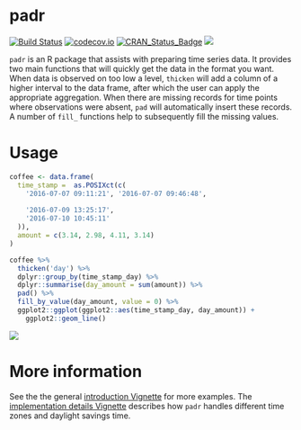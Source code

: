 # padr

[![Build Status](https://travis-ci.org/EdwinTh/padr.png?branch=master)](https://travis-ci.org/EdwinTh/padr)
[![codecov.io](https://codecov.io/github/EdwinTh/padr/coverage.svg?branch=master)](https://codecov.io/github/EdwinTh/padr?branch=master)
[![CRAN_Status_Badge](http://www.r-pkg.org/badges/version/padr)](https://cran.r-project.org/package=padr)
[![](http://cranlogs.r-pkg.org/badges/padr)](https://cran.r-project.org/package=padr)

`padr` is an R package that assists with preparing time series data. It provides two main functions that will quickly get the data in the format you want. When data is observed on too low a level, `thicken` will add a column of a higher interval to the data frame, after which the user can apply the appropriate aggregation. When there are missing records for time points where observations were absent, `pad` will automatically insert these records. A number of `fill_` functions help to subsequently fill the missing values.

# Usage

```r
coffee <- data.frame(
  time_stamp =  as.POSIXct(c(
    '2016-07-07 09:11:21', '2016-07-07 09:46:48',
    
    '2016-07-09 13:25:17',
    '2016-07-10 10:45:11'
  )),
  amount = c(3.14, 2.98, 4.11, 3.14)
)

coffee %>%
  thicken('day') %>%
  dplyr::group_by(time_stamp_day) %>%
  dplyr::summarise(day_amount = sum(amount)) %>%
  pad() %>%
  fill_by_value(day_amount, value = 0) %>%
  ggplot2::ggplot(ggplot2::aes(time_stamp_day, day_amount)) +
    ggplot2::geom_line()
```
![](readme_plot.png)

# More information
See the the general [introduction Vignette](https://github.com/EdwinTh/padr/blob/master/vignettes/padr.Rmd) for more examples. The [implementation details Vignette](https://github.com/EdwinTh/padr/blob/master/vignettes/padr_implementation.Rmd) describes how `padr` handles different time zones and daylight savings time.